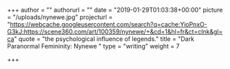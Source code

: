 +++
author = ""
authorurl = ""
date = "2019-01-29T01:03:38+00:00"
picture = "/uploads/nynewe.jpg"
projecturl = "https://webcache.googleusercontent.com/search?q=cache:YioPnxO-G3kJ:https://scene360.com/art/100359/nynewe/+&cd=1&hl=fr&ct=clnk&gl=ca"
quote = "the psychological influence of legends."
title = "Dark Paranormal Femininity: Nynewe "
type = "writing"
weight = 7

+++
